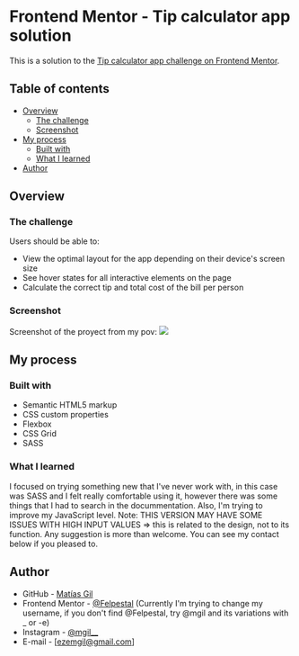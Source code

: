 # Frontend Mentor - Tip calculator app solution

This is a solution to the [Tip calculator app challenge on Frontend Mentor](https://www.frontendmentor.io/challenges/tip-calculator-app-ugJNGbJUX).
## Table of contents

- [Overview](#overview)
  - [The challenge](#the-challenge)
  - [Screenshot](#screenshot)
- [My process](#my-process)
  - [Built with](#built-with)
  - [What I learned](#what-i-learned)
- [Author](#author)


## Overview

### The challenge

Users should be able to:

- View the optimal layout for the app depending on their device's screen size
- See hover states for all interactive elements on the page
- Calculate the correct tip and total cost of the bill per person

### Screenshot

Screenshot of the proyect from my pov:
![](./images/screenshot.png)
## My process

### Built with

- Semantic HTML5 markup
- CSS custom properties
- Flexbox
- CSS Grid
- SASS

### What I learned

I focused on trying something new that I've never work with, in this case was SASS and I felt really comfortable using it, however there was some things that I had to search in the docummentation. Also, I'm trying to improve my JavaScript level.
Note: THIS VERSION MAY HAVE SOME ISSUES WITH HIGH INPUT VALUES => this is related to the design, not to its function.
Any suggestion is more than welcome.
You can see my contact below if you pleased to.


## Author

- GitHub - [Matías Gil](https://www.github.com/mgil-e)
- Frontend Mentor - [@Felpestal](https://www.frontendmentor.io/profile/Felpestal) (Currently I'm trying to change my username, if you don't find @Felpestal, try @mgil and its variations with _ or -e)
- Instagram - [@mgil__](https://www.instagram.com/mgil__/)
- E-mail - [ezemgil@gmail.com]

